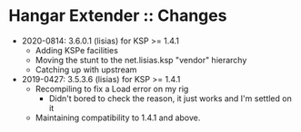 # Hangar Extender :: Changes

* 2020-0814: 3.6.0.1 (lisias) for KSP >= 1.4.1
	+ Adding KSPe facilities
	+ Moving the stunt to the net.lisias.ksp "vendor" hierarchy
	+ Catching up with upstream 
* 2019-0427: 3.5.3.6 (lisias) for KSP >= 1.4.1
	+ Recompiling to fix a Load error on my rig
		- Didn't bored to check the reason, it just works and I'm settled on it 
	+ Maintaining compatibility to 1.4.1 and above.
